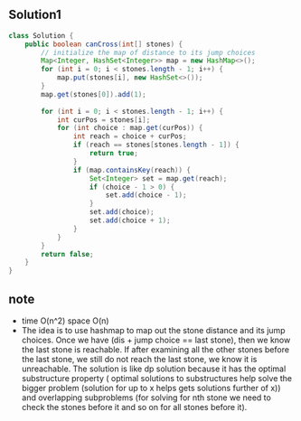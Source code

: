 ## Solution1
``` java
class Solution {
    public boolean canCross(int[] stones) {
        // initialize the map of distance to its jump choices
        Map<Integer, HashSet<Integer>> map = new HashMap<>();
        for (int i = 0; i < stones.length - 1; i++) {
            map.put(stones[i], new HashSet<>());
        }
        map.get(stones[0]).add(1);
        
        for (int i = 0; i < stones.length - 1; i++) {
            int curPos = stones[i];
            for (int choice : map.get(curPos)) {
                int reach = choice + curPos;
                if (reach == stones[stones.length - 1]) {
                    return true;
                }
                if (map.containsKey(reach)) {
                    Set<Integer> set = map.get(reach);
                    if (choice - 1 > 0) {
                        set.add(choice - 1);
                    }
                    set.add(choice);
                    set.add(choice + 1);
                }
            }
        }
        return false;
    }
}
```

## note
* time O(n^2) space O(n)
* The idea is to use hashmap to map out the stone distance and its jump choices. Once we have (dis + jump choice == last stone),
then we know the last stone is reachable. If after examining all the other stones before the last stone, we still do not reach 
the last stone, we know it is unreachable. The solution is like dp solution because it has the optimal substructure property 
( optimal solutions to substructures help solve the bigger problem (solution for up to x helps gets solutions further of x)) 
and overlapping subproblems (for solving for nth stone we need to check the stones before it and so on for all stones before 
it).
